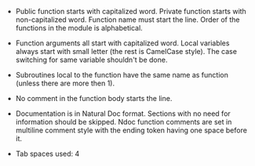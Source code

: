   * Public function starts with capitalized word. Private function starts with non-capitalized word. Function name must start the line. Order of the functions in the module is alphabetical.

  * Function arguments all start with capitalized word. Local variables always start with small letter (the rest is CamelCase style). The case switching for same variable shouldn't be done.

  * Subroutines local to the function have the same name as function (unless there are more then 1).

  * No comment in the function body starts the line.

  * Documentation is in Natural Doc format. Sections with no need for information should be skipped. Ndoc function comments are set in multiline comment style with the ending token having one space before it.

  * Tab spaces used: 4
